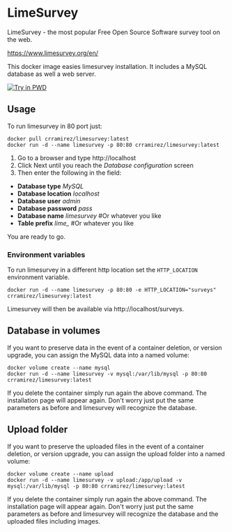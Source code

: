 LimeSurvey
==========

LimeSurvey - the most popular
Free Open Source Software survey tool on the web.

https://www.limesurvey.org/en/

This docker image easies limesurvey installation. It includes a MySQL database as well a web server.

[![Try in PWD](https://raw.githubusercontent.com/play-with-docker/stacks/master/assets/images/button.png)](https://labs.play-with-docker.com/?stack=https://raw.githubusercontent.com/crramirez/limesurvey/master/docker-compose.yml)

## Usage

To run limesurvey in 80 port just:

    docker pull crramirez/limesurvey:latest
    docker run -d --name limesurvey -p 80:80 crramirez/limesurvey:latest


1. Go to a browser and type http://localhost
2. Click Next until you reach the *Database configuration* screen
3. Then enter the following in the field:
  - **Database type** *MySQL*
  - **Database location** *localhost*
  - **Database user** *admin*
  - **Database password** *pass*
  - **Database name** *limesurvey* #Or whatever you like
  - **Table prefix** *lime_* #Or whatever you like

You are ready to go.

### Environment variables

To run limesurvey in a different http location set the `HTTP_LOCATION` environment variable.

    docker run -d --name limesurvey -p 80:80 -e HTTP_LOCATION="surveys" crramirez/limesurvey:latest

Limesurvey will then be available via http://localhost/surveys.

## Database in volumes

If you want to preserve data in the event of a container deletion, or version upgrade, you can assign the MySQL data into a named volume:
    
    docker volume create --name mysql
    docker run -d --name limesurvey -v mysql:/var/lib/mysql -p 80:80 crramirez/limesurvey:latest
    

If you delete the container simply run again the above command. The installation page will appear again. Don't worry just put the same parameters as before and limesurvey will recognize the database.


## Upload folder

If you want to preserve the uploaded files in the event of a container deletion, or version upgrade, you can assign the upload folder into a named volume:

    docker volume create --name upload
    docker run -d --name limesurvey -v upload:/app/upload -v mysql:/var/lib/mysql -p 80:80 crramirez/limesurvey:latest


If you delete the container simply run again the above command. The installation page will appear again. Don't worry just put the same parameters as before and limesurvey will recognize the database and the uploaded files including images.

